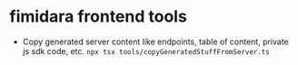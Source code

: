 # fimidara frontend tools

- Copy generated server content like endpoints, table of content, private js sdk code, etc. `npx tsx tools/copyGeneratedStuffFromServer.ts`
